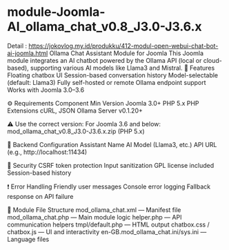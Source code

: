 # module-Joomla-AI_ollama_chat_v0.8_J3.0-J3.6.x
Detail : https://jokovlog.my.id/produkku/412-modul-open-webui-chat-bot-ai-joomla.html
Ollama Chat Assistant Module for Joomla
This Joomla module integrates an AI chatbot powered by the Ollama API (local or cloud-based), supporting various AI models like Llama3 and Mistral.
🧩 Features
Floating chatbox UI
Session-based conversation history
Model-selectable (default: Llama3)
Fully self-hosted or remote Ollama endpoint support
Works with Joomla 3.0–3.6

⚙️ Requirements
Component	Min Version
Joomla	3.0+
PHP	5.x
PHP Extensions	cURL, JSON
Ollama Server	v0.1.20+

⚠️ Use the correct version:
For Joomla 3.6 and below: mod_ollama_chat_v0.8_J3.0-J3.6.x.zip (PHP 5.x)

🔧 Backend Configuration
Assistant Name
AI Model (Llama3, etc.)
API URL (e.g., http://localhost:11434)

🔐 Security
CSRF token protection
Input sanitization
GPL license included
Session-based history

❗ Error Handling
Friendly user messages
Console error logging
Fallback response on API failure

📁 Module File Structure
mod_ollama_chat.xml — Manifest file
mod_ollama_chat.php — Main module logic
helper.php — API communication helpers
tmpl/default.php — HTML output
chatbox.css / chatbox.js — UI and interactivity
en-GB.mod_ollama_chat.ini/sys.ini — Language files
